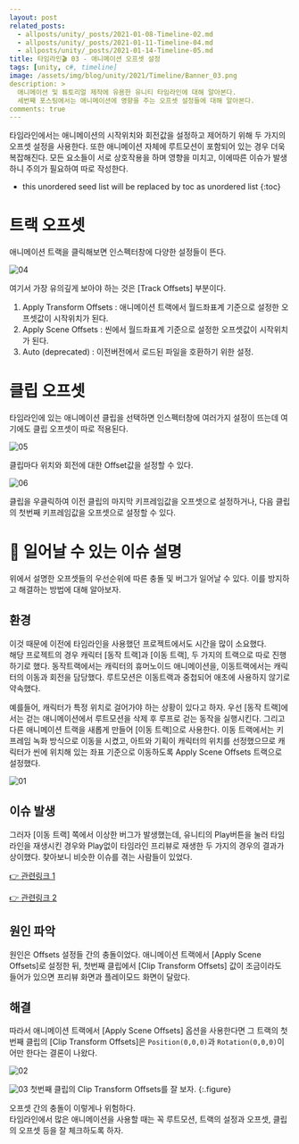 ```yaml
---
layout: post
related_posts:
  - allposts/unity/_posts/2021-01-08-Timeline-02.md
  - allposts/unity/_posts/2021-01-11-Timeline-04.md
  - allposts/unity/_posts/2021-01-14-Timeline-05.md
title: 타임라인🎬 03 - 애니메이션 오프셋 설정
tags: [unity, c#, timeline]
image: /assets/img/blog/unity/2021/Timeline/Banner_03.png
description: >
  애니메이션 및 튜토리얼 제작에 유용한 유니티 타임라인에 대해 알아본다.  
  세번째 포스팅에서는 애니메이션에 영향을 주는 오프셋 설정들에 대해 알아본다.
comments: true
---
```


타임라인에서는 애니메이션의 시작위치와 회전값을 설정하고 제어하기 위해 두 가지의 오프셋 설정을 사용한다. 또한 애니메이션 자체에 루트모션이 포함되어 있는 경우 더욱 복잡해진다. 모든 요소들이 서로 상호작용을 하며 영향을 미치고, 이에따른 이슈가 발생하니 주의가 필요하여 따로 작성한다.

* this unordered seed list will be replaced by toc as unordered list
{:toc}

# 트랙 오프셋

애니메이션 트랙을 클릭해보면 인스펙터창에 다양한 설정들이 뜬다.

![04](/assets/img/blog/unity/2021/Timeline/03_AnimationOffsets/04.png)

여기서 가장 유의깊게 보아야 하는 것은 [Track Offsets] 부분이다.

1. Apply Transform Offsets
: 애니메이션 트랙에서 월드좌표계 기준으로 설정한 오프셋값이 시작위치가 된다.
2. Apply Scene Offsets
: 씬에서 월드좌표계 기준으로 설정한 오프셋값이 시작위치가 된다.
3. Auto (deprecated)
: 이전버전에서 로드된 파일을 호환하기 위한 설정.

# 클립 오프셋

타임라인에 있는 애니메이션 클립을 선택하면 인스펙터창에 여러가지 설정이 뜨는데 여기에도 클립 오프셋이 따로 적용된다.

![05](/assets/img/blog/unity/2021/Timeline/03_AnimationOffsets/05.png)

클립마다 위치와 회전에 대한 Offset값을 설정할 수 있다. 

![06](/assets/img/blog/unity/2021/Timeline/03_AnimationOffsets/06.png)

클립을 우클릭하여 이전 클립의 마지막 키프레임값을 오프셋으로 설정하거나, 다음 클립의 첫번째 키프레임값을 오프셋으로 설정할 수 있다.

# 🔧 일어날 수 있는 이슈 설명

위에서 설명한 오프셋들의 우선순위에 따른 충돌 및 버그가 일어날 수 있다. 이를 방지하고 해결하는 방법에 대해 알아보자.

## 환경
이것 때문에 이전에 타임라인을 사용했던 프로젝트에서도 시간을 많이 소요했다.  
해당 프로젝트의 경우 캐릭터 [동작 트랙]과 [이동 트랙], 두 가지의 트랙으로 따로 진행하기로 했다. 동작트랙에서는 캐릭터의 휴머노이드 애니메이션을, 이동트랙에서는 캐릭터의 이동과 회전을 담당했다. 루트모션은 이동트랙과 중첩되어 애초에 사용하지 않기로 약속했다.

예를들어, 캐릭터가 특정 위치로 걸어가야 하는 상황이 있다고 하자. 우선 [동작 트랙]에서는 걷는 애니메이션에서 루트모션을 삭제 후 루프로 걷는 동작을 실행시킨다. 그리고 다른 애니메이션 트랙을 새롭게 만들어 [이동 트랙]으로 사용한다. 이동 트랙에서는 키프레임 녹화 방식으로 이동을 시켰고, 아트와 기획이 캐릭터의 위치를 선정했으므로 캐릭터가 씬에 위치해 있는 좌표 기준으로 이동하도록 Apply Scene Offsets 트랙으로 설정했다.

![01](/assets/img/blog/unity/2021/Timeline/03_AnimationOffsets/01.png)

## 이슈 발생

그러자 [이동 트랙] 쪽에서 이상한 버그가 발생했는데, 유니티의 Play버튼을 눌러 타임라인을 재생시킨 경우와 Play없이 타임라인 프리뷰로 재생한 두 가지의 경우의 결과가 상이했다. 찾아보니 비슷한 이슈를 겪는 사람들이 있었다.

[👉 관련링크 1](https://forum.unity.com/threads/track-motion-offset-and-clip-motion-offset-works-in-timeline-preview-mode-but-they-dont-in-playmode.492442/)

[👉 관련링크 2](https://forum.unity.com/threads/i-love-animating-with-the-timeline-but.524228/)

## 원인 파악

원인은 Offsets 설정들 간의 충돌이었다. 애니메이션 트랙에서 [Apply Scene Offsets]로 설정한 뒤, 첫번째 클립에서 [Clip Transform Offsets] 값이 조금이라도 들어가 있으면 프리뷰 화면과 플레이모드 화면이 달랐다.

## 해결

따라서 애니메이션 트랙에서 [Apply Scene Offsets] 옵션을 사용한다면 그 트랙의 첫번째 클립의 [Clip Transform Offsets]은 `Position(0,0,0)`과 `Rotation(0,0,0)`이어만 한다는 결론이 나왔다.

![02](/assets/img/blog/unity/2021/Timeline/03_AnimationOffsets/02.png)

![03](/assets/img/blog/unity/2021/Timeline/03_AnimationOffsets/03.png)
첫번째 클립의 Clip Transform Offsets를 잘 보자.
{:.figure}

오프셋 간의 충돌이 이렇게나 위험하다.  
타임라인에서 많은 애니메이션을 사용할 때는 꼭 루트모션, 트랙의 설정과 오프셋, 클립의 오프셋 등을 잘 체크하도록 하자.